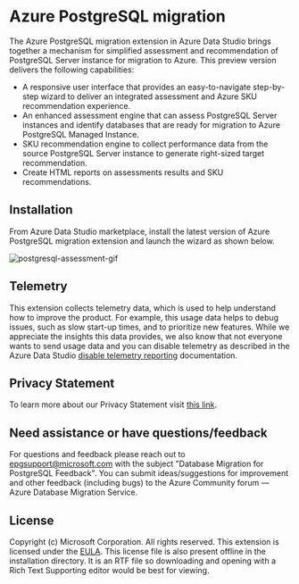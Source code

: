 # Azure PostgreSQL migration
The Azure PostgreSQL migration extension in Azure Data Studio brings together a mechanism for simplified assessment and recommendation of PostgreSQL Server instance for migration to Azure. This preview version delivers the following capabilities:
- A responsive user interface that provides an easy-to-navigate step-by-step wizard to deliver an integrated assessment and Azure SKU recommendation experience.
- An enhanced assessment engine that can assess PostgreSQL Server instances and identify databases that are ready for migration to Azure PostgreSQL Managed Instance.
- SKU recommendation engine to collect performance data from the source PostgreSQL Server instance to generate right-sized target recommendation.
- Create HTML reports on assessments results and SKU recommendations.

## Installation
From Azure Data Studio marketplace, install the latest version of Azure PostgreSQL migration extension and launch the wizard as shown below.

![postgresql-assessment-gif](https://user-images.githubusercontent.com/38867337/218935763-e82cd3b0-5c69-488b-86a3-7c58b03567ee.gif)

## Telemetry

This extension collects telemetry data, which is used to help understand how to improve the product. For example, this usage data helps to debug issues, such as slow start-up times, and to prioritize new features. While we appreciate the insights this data provides, we also know that not everyone wants to send usage data and you can disable telemetry as described in the Azure Data Studio [disable telemetry reporting](https://github.com/Microsoft/azuredatastudio/wiki/How-to-Disable-Telemetry-Reporting#how-to-disable-telemetry-reporting) documentation.

## Privacy Statement

To learn more about our Privacy Statement visit [this link](https://go.microsoft.com/fwlink/?LinkID=824704).

## Need assistance or have questions/feedback
For questions and feedback please reach out to [epgsupport@microsoft.com](mailto:epgsupport@microsoft.com) with the subject "Database Migration for PostgreSQL Feedback". You can submit ideas/suggestions for improvement and other feedback (including bugs) to the Azure Community forum — Azure Database Migration Service.

## License
Copyright (c) Microsoft Corporation. All rights reserved.
This extension is licensed under the [EULA](https://dsct.blob.core.windows.net/extensions/postgresql-migration/2.0.5/LICENSE.rtf). This license file is also present offline in the installation directory. It is an RTF file so downloading and opening with a Rich Text Supporting editor would be best for viewing.